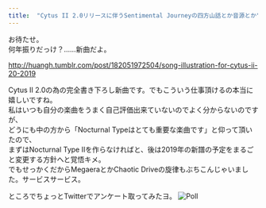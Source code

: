 ```yaml
---
title:  "Cytus II 2.0リリースに伴うSentimental Journeyの四方山話とか音源とか"
---
```

お待たせ。  
何年振りだっけ？……新曲だよ。

<div class="tumblr-post" data-did="5a99492219ae014cd8b16784f19807630d868e25" data-href="https://embed.tumblr.com/embed/post/OStoGurwVuZQmdqNwhpLQw/182051972504">
<a href="http://huangh.tumblr.com/post/182051972504/song-illustration-for-cytus-ii-20-2019">http://huangh.tumblr.com/post/182051972504/song-illustration-for-cytus-ii-20-2019</a></div>
<script async="" src="https://assets.tumblr.com/post.js"></script>

Cytus II 2.0の為の完全書き下ろし新曲です。でもこういう仕事頂けるの本当に嬉しいですね。  
私はいつも自分の楽曲をうまく自己評価出来ていないのでよく分からないのですが、  
どうにも中の方から「Nocturnal Typeはとても重要な楽曲です」と仰って頂いたので、  
まずはNocturnal Type IIを作らなければと、後は2019年の新譜の予定をまるごと変更する方針へと覚悟キメ。  
でもせっかくだからMegaeraとかChaotic Driveの旋律もぶちこんじゃいました。サービスサービス。

ところでちょっとTwitterでアンケート取ってみたヨ。
![Poll](http://drive.google.com/uc?export=view&id=1BEEL9yXA2JIxcACxQd4Mjh9TIpEIHp_I)
